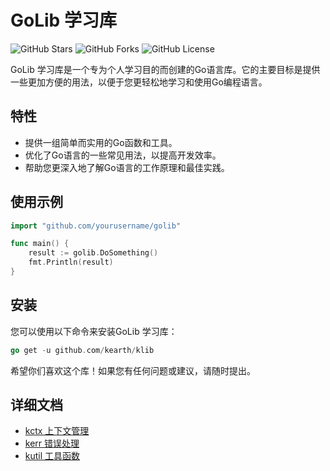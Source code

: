 # GoLib 学习库

![GitHub Stars](https://img.shields.io/github/stars/yourusername/golib.svg?style=flat-square)
![GitHub Forks](https://img.shields.io/github/forks/yourusername/golib.svg?style=flat-square)
![GitHub License](https://img.shields.io/github/license/yourusername/golib.svg?style=flat-square)

GoLib 学习库是一个专为个人学习目的而创建的Go语言库。它的主要目标是提供一些更加方便的用法，以便于您更轻松地学习和使用Go编程语言。

## 特性

- 提供一组简单而实用的Go函数和工具。
- 优化了Go语言的一些常见用法，以提高开发效率。
- 帮助您更深入地了解Go语言的工作原理和最佳实践。

## 使用示例

```go
import "github.com/yourusername/golib"

func main() {
    result := golib.DoSomething()
    fmt.Println(result)
}
```

## 安装

您可以使用以下命令来安装GoLib 学习库：
```go
go get -u github.com/kearth/klib
```

希望你们喜欢这个库！如果您有任何问题或建议，请随时提出。

## 详细文档
- [kctx 上下文管理](docs/kctx.md)
- [kerr 错误处理](docs/kerr.md)
- [kutil 工具函数](docs/kutil.md)